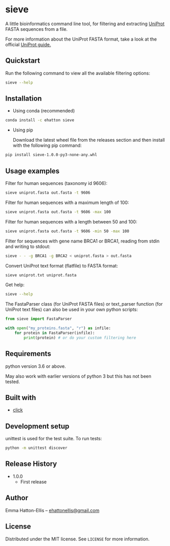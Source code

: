 # sieve

A little bioinformatics command line tool, for filtering and extracting [UniProt](https://www.uniprot.org) FASTA sequences from a file.

For more information about the UniProt FASTA format, take a look at the official [UniProt guide.](https://www.uniprot.org/help/fasta-headers)

## Quickstart

Run the following command to view all the available filtering options:

```bash
sieve --help
```

## Installation

- Using conda (recommended)

```bash
conda install -c ehatton sieve
```

- Using pip

    Download the latest wheel file from the releases section and then install with the following pip command:

```bash
pip install sieve-1.0.0-py3-none-any.whl 
```

## Usage examples

Filter for human sequences (taxonomy id 9606):

```bash
sieve uniprot.fasta out.fasta -t 9606
```

Filter for human sequences with a maximum length of 100:

```bash
sieve uniprot.fasta out.fasta -t 9606 -max 100
```

Filter for human sequences with a length between 50 and 100:

```bash
sieve uniprot.fasta out.fasta -t 9606 -min 50 -max 100
```

Filter for sequences with gene name BRCA1 or BRCA1, reading from stdin and writing to stdout:

```bash
sieve - - -g BRCA1 -g BRCA2 < uniprot.fasta > out.fasta
```

Convert UniProt text format (flatfile) to FASTA format:

```bash
sieve uniprot.txt uniprot.fasta
```

Get help:

```bash
sieve --help
```

The FastaParser class (for UniProt FASTA files) or text_parser function (for UniProt text files) can also be used in your own python scripts:

```python
from sieve import FastaParser

with open("my_proteins.fasta", "r") as infile:
    for protein in FastaParser(infile):
        print(protein) # or do your custom filtering here
```

## Requirements

python version 3.6 or above.

May also work with earlier versions of python 3 but this has not been tested.

## Built with

- [click](https://click.palletsprojects.com/en/7.x/)

## Development setup

unittest is used for the test suite. To run tests:

```sh
python -m unittest discover 
```

## Release History

- 1.0.0
  - First release

## Author

Emma Hatton-Ellis – ehattonellis@gmail.com

## License

Distributed under the MIT license. See ``LICENSE`` for more information.
